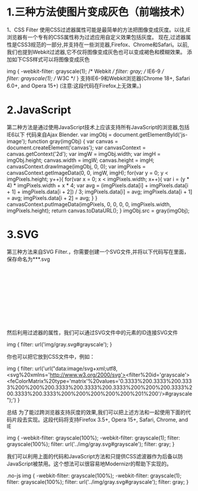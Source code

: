 # 1.三种方法使图片变成灰色（前端技术）
1、CSS Filter
使用CSS过滤器属性可能是最简单的方法把图像变成灰度。以往,IE浏览器有一个专有的CSS属性称为过滤应用自定义效果包括灰度。
现在,过滤器属性是CSS3规范的一部分,并支持在一些浏览器,Firefox、Chrome和Safari。以前,我们也提到Webkit过滤器,它不仅将图像变成灰色也可以变成褐色和模糊效果。
添加如下CSS样式可以将图像变成灰色

img {
         -webkit-filter: grayscale(1); /* Webkit */
         filter: gray; /* IE6-9 */  
         filter: grayscale(1); /* W3C */
}
支持IE6-9和Webkit浏览器(Chrome 18+, Safari 6.0+, and Opera 15+)
(注意:这段代码在Firefox上无效果。)

# 2.JavaScript
第二种方法是通过使用JavaScript技术上应该支持所有JavaScript的浏览器,包括IE6以下
代码来自Ajax Blender.
var imgObj = document.getElementById('js-image');
function gray(imgObj) {
        var canvas = document.createElement('canvas');
        var canvasContext = canvas.getContext('2d');
        var imgW = imgObj.width;
        var imgH = imgObj.height;
        canvas.width = imgW;
        canvas.height = imgH;
        canvasContext.drawImage(imgObj, 0, 0);
        var imgPixels = canvasContext.getImageData(0, 0, imgW, imgH);
        for(var y = 0; y < imgPixels.height; y++){
            for(var x = 0; x < imgPixels.width; x++){
                var i = (y * 4) * imgPixels.width + x * 4;
                var avg = (imgPixels.data[i] + imgPixels.data[i + 1] + imgPixels.data[i + 2]) / 3;
                imgPixels.data[i] = avg;
                imgPixels.data[i + 1] = avg;
                imgPixels.data[i + 2] = avg;
            }
        }
        canvasContext.putImageData(imgPixels, 0, 0, 0, 0, imgPixels.width, imgPixels.height);
        return canvas.toDataURL();
}
imgObj.src = gray(imgObj);

# 3.SVG
第三种方法来自SVG Filter.，你需要创建一个SVG文件,并将以下代码写在里面，保存命名为***.svg

<svg xmlns="http://www.w3.org/2000/svg">
    <filter id="grayscale">
        <feColorMatrix type="matrix" values="0.3333 0.3333 0.3333 0 0 0.3333 0.3333 0.3333 0 0 0.3333 0.3333 0.3333 0 0 0 0 0 1 0"/>
    </filter>
</svg>

然后利用过滤器的属性，我们可以通过SVG文件中的元素的ID连接SVG文件

img { 
     filter: url('img/gray.svg#grayscale'); 
} 

你也可以把它放到CSS文件中，例如：

img {
       filter: url('url("data:image/svg+xml;utf8,<svg%20xmlns='http://www.w3.org/2000/svg'><filter%20id='grayscale'><feColorMatrix%20type='matrix'%20values='0.3333%200.3333%200.3333%200%200%200.3333%200.3333%200.3333%200%200%200.3333%200.3333%200.3333%200%200%200%200%200%201%200'/></filter></svg>#grayscale");')
}

总结
为了能过跨浏览器支持灰度的效果,我们可以把上述方法和一起使用下面的代码片段去实现。这段代码将支持Firefox 3.5+, Opera 15+, Safari, Chrome, and IE

img {
     -webkit-filter: grayscale(100%);
     -webkit-filter: grayscale(1);
     filter: grayscale(100%);
     filter: url('../img/gray.svg#grayscale');
     filter: gray;
}

我们可以利用上面的代码和JavaScript方法和只提供CSS滤波器作为后备以防JavaScript被禁用。这个想法可以很容易地Modernizr的帮助下实现的。

.no-js img {
       -webkit-filter: grayscale(100%);
       -webkit-filter: grayscale(1);
       filter: grayscale(100%);
       filter: url('../img/gray.svg#grayscale');
       filter: gray;
}

